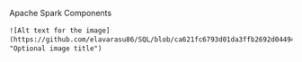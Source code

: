 Apache Spark Components

    ![Alt text for the image](https://github.com/elavarasu86/SQL/blob/ca621fc6793d01da3ffb2692d0449494343e2bc9/Databricks/Images/SparkComponents.jpg "Optional image title")
